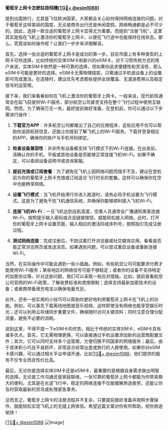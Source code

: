 **葡萄牙上网卡怎麽註冊飛機[[TG💪+ @esim1088](https://t.me/s/esim1088)]**

提到出国旅行，尤其是飞往欧洲国家，大家都会关心如何保持网络连接的问题。对于葡萄牙这样美丽的国度，无论是商务出行还是休闲度假，网络畅通都是必不可少的。因此，选择一款合适的葡萄牙上网卡显得尤为重要。而提到“注册飞机”，这里其实是指在飞机上激活你的葡萄牙上网卡，以便在飞行途中也能保持在线状态。那么，究竟该如何操作呢？让我们一步步来详细解读。

首先，选择一张合适的葡萄牙上网卡是成功的第一步。目前市面上有多种类型的上网卡可供选择，比如传统的实体SIM卡和新兴的eSIM卡。对于习惯传统方式的用户来说，实体SIM卡依然是一种可靠的选择，但如果你追求便捷性和灵活性，那么eSIM卡可能是更好的选择。eSIM卡无需物理插拔，只需通过手机或设备上的设置即可完成激活。在选择时，建议优先考虑那些提供全球覆盖、无漫游费用以及稳定信号的运营商。

接下来，我们来看看如何在飞机上激活你的葡萄牙上网卡。一般来说，现代航班通常会在起飞前提供Wi-Fi服务，部分航空公司甚至支持在整个飞行过程中使用互联网。然而，为了确保万无一失，最好提前做好准备。在登机前，你可以通过以下步骤进行操作：

1. **下载官方APP**：许多航空公司都推出了自己的应用程序，这些应用不仅可以帮助你追踪航班信息，还能让你提前了解飞机上的Wi-Fi服务。下载并登录相应的APP，确保你的账户与手机号码绑定。

2. **检查设备兼容性**：并非所有设备都支持飞行模式下的Wi-Fi连接。在出发前，请确认你的手机、平板或其他设备是否能够正常连接飞机Wi-Fi。如果不确定，可以查阅设备说明书或咨询客服。

3. **提前充值或订阅套餐**：为了避免在飞机上因网络问题而措手不及，建议在登机前为你的葡萄牙上网卡充值或订阅适合飞行时长的套餐。这样可以确保你在空中也能畅享网络。

4. **设置飞行模式**：当飞机开始滑行并进入跑道时，请务必将手机设置为飞行模式。这是为了避免干扰飞机通信系统，并确保你能够顺利接入飞机Wi-Fi。

5. **连接飞机Wi-Fi**：一旦飞机达到巡航高度，空乘人员通常会广播通知乘客连接Wi-Fi。按照提示输入密码或点击链接按钮，就能轻松接入网络。此时，打开你的葡萄牙上网卡设置页面，输入相应的激活码或序列号，按照指引完成注册过程。

6. **测试网络连接**：完成注册后，不妨试着打开浏览器或社交媒体应用，看看是否能正常浏览网页或发送消息。如果遇到问题，可以尝试重启设备或重新连接Wi-Fi。

当然，在实际操作中可能会遇到一些小插曲。例如，有些航空公司可能要求付费才能使用Wi-Fi服务；某些地区的网络信号可能不够稳定；或者你的设备不支持特定的加密协议等。针对这些问题，我们可以采取一些应对措施。比如，提前查看航空公司官网的Wi-Fi政策，了解收费标准和使用限制；选择支持最新加密技术的设备；或者携带备用充电宝以确保电量充足。

此外，还有一些实用的小技巧可以帮助你更好地利用葡萄牙上网卡在飞机上的功能。例如，可以事先下载离线地图或音乐视频，这样即使没有网络也能享受娱乐时光；还可以利用云存储同步重要文件，确保随时访问关键资料；同时注意合理分配流量，避免不必要的消耗。

说到这里，不得不提一下eSIM卡的优势。相比于传统的实体SIM卡，eSIM卡具有诸多优点。首先，它无需物理更换，可以直接通过手机设置添加新的运营商配置文件；其次，它可以同时支持多个运营商，方便切换不同国家的网络服务；最后，由于其体积小巧且不易损坏，非常适合经常出差或旅行的人群使用。如果你对eSIM卡感兴趣，可以通过相关平台申请开通，比如[TG💪+ @esim1088](https://t.me/s/esim1088)，他们提供的服务不仅专业而且性价比高。

最后，无论你是选择实体SIM卡还是eSIM卡，最重要的是根据自身需求做出明智的选择。无论是工作沟通还是家庭联络，一张可靠的葡萄牙上网卡都能为你带来极大的便利。尤其是在长途飞行中，稳定的网络连接不仅能缓解旅途疲劳，还能让你及时获取最新的资讯或处理紧急事务。

总而言之，葡萄牙上网卡的注册流程并不复杂，只要提前做好准备并按照步骤操作，就能轻松实现飞机上的无缝上网体验。希望这篇文章对你有所帮助，祝你旅途愉快！

[[TG💪+ @esim1088](https://t.me/s/esim1088) ![Image](https://i.postimg.cc/4NQfJmqS/Snipaste-2025-05-13-00-14-12.png)]